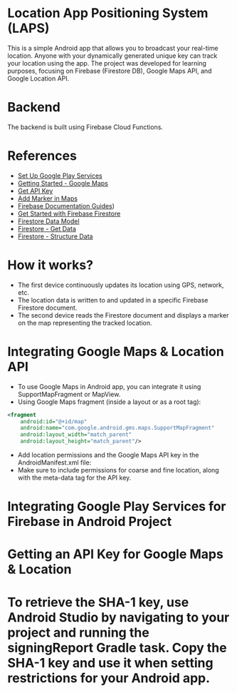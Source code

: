 # Location App Positioning System (LAPS)

This is a simple Android app that allows you to broadcast your real-time location. Anyone with your dynamically generated unique key can track your location using the app. The project was developed for learning purposes, focusing on Firebase (Firestore DB), Google Maps API, and Google Location API.

# Backend
The backend is built using Firebase Cloud Functions. 

# References
- [Set Up Google Play Services](https://developers.google.com/android/guides/setup)
- [Getting Started - Google Maps](https://developers.google.com/maps/documentation/android-api/start)
- [Get API Key](https://developers.google.com/maps/documentation/android-api/signup)
- [Add Marker in Maps](https://developers.google.com/maps/documentation/android-api/map-with-marker)
- [Firebase Documentation Guides](https://firebase.google.com/docs/guides/))
- [Get Started with Firebase Firestore](https://firebase.google.com/docs/firestore/quickstart)
- [Firestore Data Model](https://firebase.google.com/docs/firestore/data-model)
- [Firestore - Get Data](https://firebase.google.com/docs/firestore/query-data/get-data)
- [Firestore - Structure Data](https://firebase.google.com/docs/firestore/manage-data/structure-data)

# How it works?

- The first device continuously updates its location using GPS, network, etc.
- The location data is written to and updated in a specific Firebase Firestore document.
- The second device reads the Firestore document and displays a marker on the map representing the tracked location.


# Integrating Google Maps & Location API
- To use Google Maps in Android app, you can integrate it using SupportMapFragment or MapView.
- Using Google Maps fragment (inside a layout or as a root tag):
 
```xml
<fragment
	android:id="@+id/map"
	android:name="com.google.android.gms.maps.SupportMapFragment"
	android:layout_width="match_parent"
	android:layout_height="match_parent"/>
```

- Add location permissions and the Google Maps API key in the AndroidManifest.xml file:
- Make sure to include permissions for coarse and fine location, along with the meta-data tag for the API key.

# Integrating Google Play Services for Firebase in Android Project
# Getting an API Key for Google Maps & Location
# To retrieve the SHA-1 key, use Android Studio by navigating to your project and running the signingReport Gradle task. Copy the SHA-1 key and use it when setting restrictions for your Android app.
